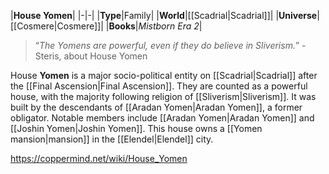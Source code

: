 |**House Yomen**|
|-|-|
|**Type**|Family|
|**World**|[[Scadrial\|Scadrial]]|
|**Universe**|[[Cosmere\|Cosmere]]|
|**Books**|*Mistborn Era 2*|

>“*The Yomens are powerful, even if they do believe in Sliverism.*”
\-Steris, about House Yomen

House **Yomen** is a major socio-political entity on [[Scadrial\|Scadrial]] after the [[Final Ascension\|Final Ascension]]. They are counted as a powerful house, with the majority following religion of [[Sliverism\|Sliverism]].
It was built by the descendants of [[Aradan Yomen\|Aradan Yomen]], a former obligator.
Notable members include [[Aradan Yomen\|Aradan Yomen]] and [[Joshin Yomen\|Joshin Yomen]].
This house owns a [[Yomen mansion\|mansion]] in the [[Elendel\|Elendel]] city.



https://coppermind.net/wiki/House_Yomen
